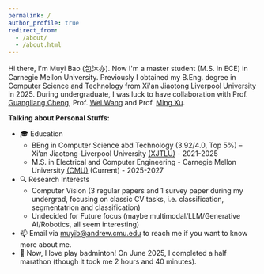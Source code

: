 ```yaml
---
permalink: /
author_profile: true
redirect_from: 
  - /about/
  - /about.html
---
```




Hi there, I'm Muyi Bao (包沐亦). Now I'm a master student (M.S. in ECE) in Carnegie Mellon University. Previously I obtained my B.Eng. degree in Computer Science and Technology from Xi'an Jiaotong Liverpool University in 2025. During undergraduate, I was luck to have collaboration with Prof. [Guangliang Cheng](https://sites.google.com/view/guangliangcheng/homepage), Prof. [Wei Wang](https://scholar.xjtlu.edu.cn/en/persons/WeiWang03) and Prof. [Ming Xu](https://scholar.xjtlu.edu.cn/en/persons/MingXu).


**Talking about Personal Stuffs:**

- 🎓 Education
   - BEng in Computer Science abd Technology (3.92/4.0, Top 5%) – Xi’an Jiaotong-Liverpool University [(XJTLU)](https://www.xjtlu.edu.cn/zh/) - 2021-2025
   - M.S. in Electrical and Computer Engineering - Carnegie Mellon University [(CMU)](https://www.cmu.edu/) (Current) - 2025-2027
- 🔍 Research Interests
   - Computer Vision (3 regular papers and 1 survey paper during my undergrad, focusing on classic CV tasks, i.e. classification, segmentatrion and classification)
   - Undecided for Future focus (maybe multimodal/LLM/Generative AI/Robotics, all seem interesting)
- 📫 Email via muyib@andrew.cmu.edu to reach me if you want to know more about me.
- 🏸 Now, I love play badminton! On June 2025, I completed a half marathon (though it took me 2 hours and 40 minutes).
